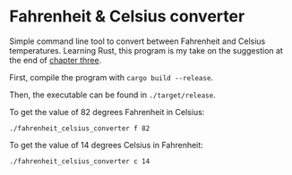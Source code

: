 # Fahrenheit & Celsius converter

Simple command line tool to convert between Fahrenheit and Celsius temperatures.
Learning Rust, this program is my take on the suggestion at the end of [chapter three](https://doc.rust-lang.org/book/ch03-05-control-flow.html).

First, compile the program with `cargo build --release`.

Then, the executable can be found in `./target/release`.

To get the value of 82 degrees Fahrenheit in Celsius:

```
./fahrenheit_celsius_converter f 82
```

To get the value of 14 degrees Celsius in Fahrenheit:

```
./fahrenheit_celsius_converter c 14
```

